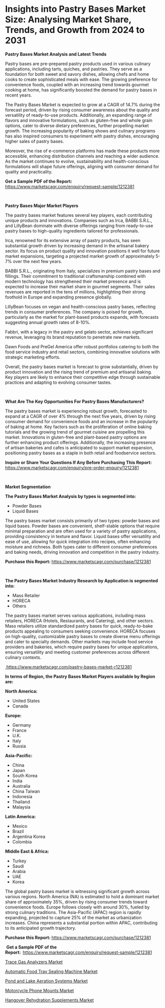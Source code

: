 <p><h1>Insights into Pastry Bases Market Size: Analysing Market Share, Trends, and Growth from 2024 to 2031</h1></p><p><strong>Pastry Bases Market Analysis and Latest Trends</strong></p>
<p><p>Pastry bases are pre-prepared pastry products used in various culinary applications, including tarts, quiches, and pastries. They serve as a foundation for both sweet and savory dishes, allowing chefs and home cooks to create sophisticated meals with ease. The growing preference for convenience foods, coupled with an increasing trend towards gourmet cooking at home, has significantly boosted the demand for pastry bases in recent years.</p><p>The Pastry Bases Market is expected to grow at a CAGR of 14.7% during the forecast period, driven by rising consumer awareness about the quality and versatility of ready-to-use products. Additionally, an expanding range of flavors and innovative formulations, such as gluten-free and whole grain options, cater to diverse dietary preferences, further propelling market growth. The increasing popularity of baking shows and culinary programs has also inspired consumers to experiment with pastry dishes, encouraging higher sales of pastry bases.</p><p>Moreover, the rise of e-commerce platforms has made these products more accessible, enhancing distribution channels and reaching a wider audience. As the market continues to evolve, sustainability and health-conscious formulations will shape future offerings, aligning with consumer demand for quality and practicality.</p></p>
<p><strong>Get a Sample PDF of the Report:&nbsp;</strong> <a href="https://www.marketscagr.com/enquiry/request-sample/1212381?utm_campaign=1267&utm_medium=2&utm_source=Github&utm_content=ia&utm_term=06102024&utm_id=pastry-bases">https://www.marketscagr.com/enquiry/request-sample/1212381</a></p>
<p>&nbsp;</p>
<p><strong>Pastry Bases Major Market Players</strong></p>
<p><p>The pastry bases market features several key players, each contributing unique products and innovations. Companies such as Irca, BABBI S.R.L., and LillyBean dominate with diverse offerings ranging from ready-to-use pastry bases to high-quality ingredients tailored for professionals. </p><p>Irca, renowned for its extensive array of pastry products, has seen substantial growth driven by increasing demand in the artisanal bakery sector. Its focus on product quality and innovation positions it well for future market expansions, targeting a projected market growth of approximately 5-7% over the next few years.</p><p>BABBI S.R.L., originating from Italy, specializes in premium pastry bases and fillings. Their commitment to traditional craftsmanship combined with modern technology has strengthened their market presence and is expected to increase their market share in gourmet segments. Their sales revenues are reported in the tens of millions, highlighting their strong foothold in Europe and expanding presence globally.</p><p>LillyBean focuses on vegan and health-conscious pastry bases, reflecting trends in consumer preferences. The company is poised for growth, particularly as the market for plant-based products expands, with forecasts suggesting annual growth rates of 8-10%.</p><p>Fabbri, with a legacy in the pastry and gelato sector, achieves significant revenue, leveraging its brand reputation to penetrate new markets. </p><p>Dawn Foods and PreGel America offer robust portfolios catering to both the food service industry and retail sectors, combining innovative solutions with strategic marketing efforts.</p><p>Overall, the pastry bases market is forecast to grow substantially, driven by product innovation and the rising trend of premium and artisanal baking. Key players are likely to enhance their competitive edge through sustainable practices and adapting to evolving consumer tastes.</p></p>
<p>&nbsp;</p>
<p><strong>What Are The Key Opportunities For Pastry Bases Manufacturers?</strong></p>
<p><p>The pastry bases market is experiencing robust growth, forecasted to expand at a CAGR of over 4% through the next five years, driven by rising consumer demand for convenience foods and an increase in the popularity of baking at home. Key factors such as the proliferation of online baking tutorials and the growing trend of gourmet cuisine are propelling this market. Innovations in gluten-free and plant-based pastry options are further enhancing product offerings. Additionally, the increasing presence of artisan bakeries and cafes is anticipated to support market expansion, positioning pastry bases as a staple in both retail and foodservice sectors.</p></p>
<p><strong>Inquire or Share Your Questions If Any Before Purchasing This Report:</strong> <a href="https://www.marketscagr.com/enquiry/pre-order-enquiry/1212381?utm_campaign=1267&utm_medium=2&utm_source=Github&utm_content=ia&utm_term=06102024&utm_id=pastry-bases">https://www.marketscagr.com/enquiry/pre-order-enquiry/1212381</a></p>
<p>&nbsp;</p>
<p><strong>Market Segmentation</strong></p>
<p><strong>The Pastry Bases Market Analysis by types is segmented into:</strong></p>
<p><ul><li>Powder Bases</li><li>Liquid Bases</li></ul></p>
<p><p>The pastry bases market consists primarily of two types: powder bases and liquid bases. Powder bases are convenient, shelf-stable options that require minimal preparation and are often used for a variety of pastry applications, providing consistency in texture and flavor. Liquid bases offer versatility and ease of use, allowing for quick integration into recipes, often enhancing moisture and richness. Both types cater to different consumer preferences and baking needs, driving innovation and competition in the pastry industry.</p></p>
<p><strong>Purchase this Report:&nbsp;</strong><a href="https://www.marketscagr.com/purchase/1212381?utm_campaign=1267&utm_medium=2&utm_source=Github&utm_content=ia&utm_term=06102024&utm_id=pastry-bases">https://www.marketscagr.com/purchase/1212381</a></p>
<p>&nbsp;</p>
<p><strong>The Pastry Bases Market Industry Research by Application is segmented into:</strong></p>
<p><ul><li>Mass Retailer</li><li>HORECA</li><li>Others</li></ul></p>
<p><p>The pastry bases market serves various applications, including mass retailers, HORECA (Hotels, Restaurants, and Catering), and other sectors. Mass retailers utilize standardized pastry bases for quick, ready-to-bake products appealing to consumers seeking convenience. HORECA focuses on high-quality, customizable pastry bases to create diverse menu offerings and cater to specialty demands. Other markets may include food service providers and bakeries, which require pastry bases for unique applications, ensuring versatility and meeting customer preferences across different culinary contexts.</p></p>
<p><a href="https://www.marketscagr.com/pastry-bases-market-r1212381?utm_campaign=1267&utm_medium=2&utm_source=Github&utm_content=ia&utm_term=06102024&utm_id=pastry-bases">&nbsp;https://www.marketscagr.com/pastry-bases-market-r1212381</a></p>
<p><strong>In terms of Region, the Pastry Bases Market Players available by Region are:</strong></p>
<p>
    <p> <strong> North America: </strong>
        <ul>
            <li>United States</li>
            <li>Canada</li>
        </ul>
        </p> 
    <p> <strong> Europe: </strong>
        <ul>
            <li>Germany</li>
            <li>France</li>
            <li>U.K.</li>
            <li>Italy</li>
            <li>Russia</li>
        </ul>
        </p> 
    <p> <strong> Asia-Pacific: </strong>
        <ul>
            <li>China</li>
            <li>Japan</li>
            <li>South Korea</li>
            <li>India</li>
            <li>Australia</li>
            <li>China Taiwan</li>
            <li>Indonesia</li>
            <li>Thailand</li>
            <li>Malaysia</li>
        </ul>
        </p> 
    <p> <strong> Latin America: </strong>
        <ul>
            <li>Mexico</li>
            <li>Brazil</li>
            <li>Argentina Korea</li>
            <li>Colombia</li>
        </ul>
        </p> 
    <p> <strong> Middle East & Africa: </strong>
        <ul>
            <li>Turkey</li>
            <li>Saudi</li>
            <li>Arabia</li>
            <li>UAE</li>
            <li>Korea</li>
        </ul>
    </p>
    </p>
<p><p>The global pastry bases market is witnessing significant growth across various regions. North America (NA) is estimated to hold a dominant market share of approximately 35%, driven by rising consumer trends toward convenience foods. Europe follows closely with around 30%, fueled by strong culinary traditions. The Asia-Pacific (APAC) region is rapidly expanding, projected to capture 25% of the market as urbanization increases. China represents a substantial portion within APAC, contributing to its anticipated growth trajectory.</p></p>
<p><strong>Purchase this Report: </strong><a href="https://www.marketscagr.com/purchase/1212381?utm_campaign=1267&utm_medium=2&utm_source=Github&utm_content=ia&utm_term=06102024&utm_id=pastry-bases">https://www.marketscagr.com/purchase/1212381</a></p>
<p>&nbsp;<strong>Get a Sample PDF of the Report:&nbsp;&nbsp;</strong><a href="https://www.marketscagr.com/enquiry/request-sample/1212381?utm_campaign=1267&utm_medium=2&utm_source=Github&utm_content=ia&utm_term=06102024&utm_id=pastry-bases">https://www.marketscagr.com/enquiry/request-sample/1212381</a></p>
<p><strong></strong></p>
<p><p><a href="https://www.linkedin.com/pulse/global-trace-gas-analyzers-market-landscape-future-trends-strategic-tgfof?utm_campaign=1267&utm_medium=2&utm_source=Github&utm_content=ia&utm_term=06102024&utm_id=pastry-bases">Trace Gas Analyzers Market</a></p><p><a href="https://www.linkedin.com/pulse/global-automatic-food-tray-sealing-machine-market-size-trends-bjfif?utm_campaign=1267&utm_medium=2&utm_source=Github&utm_content=ia&utm_term=06102024&utm_id=pastry-bases">Automatic Food Tray Sealing Machine Market</a></p><p><a href="https://www.linkedin.com/pulse/pond-lake-aeration-systems-market-overview-forecast-2024-2031-oueof?utm_campaign=1267&utm_medium=2&utm_source=Github&utm_content=ia&utm_term=06102024&utm_id=pastry-bases">Pond and Lake Aeration Systems Market</a></p><p><a href="https://www.linkedin.com/pulse/motorcycle-phone-mounts-market-evolution-regional-adaptations-aqs8e?utm_campaign=1267&utm_medium=2&utm_source=Github&utm_content=ia&utm_term=06102024&utm_id=pastry-bases">Motorcycle Phone Mounts Market</a></p><p><a href="https://www.linkedin.com/pulse/emerging-trends-hangover-rehydration-supplements-market-irbfe?utm_campaign=1267&utm_medium=2&utm_source=Github&utm_content=ia&utm_term=06102024&utm_id=pastry-bases">Hangover Rehydration Supplements Market</a></p></p>
